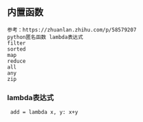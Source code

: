 ## 内置函数
```
参考：https://zhuanlan.zhihu.com/p/58579207  
python匿名函数 lambda表达式
filter
sorted
map
reduce
all
any
zip
```

### lambda表达式
```
 add = lambda x, y: x+y
```
